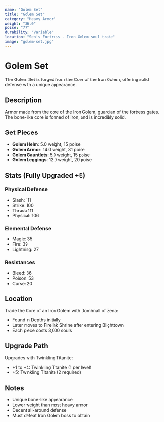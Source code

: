 ```yaml
---
name: "Golem Set"
title: "Golem Set"
category: "Heavy Armor"
weight: "36.0"
poise: "77"
durability: "Variable"
location: "Sen's Fortress - Iron Golem soul trade"
image: "golem-set.jpg"
---
```


# Golem Set

The Golem Set is forged from the Core of the Iron Golem, offering solid defense with a unique appearance.

## Description

Armor made from the core of the Iron Golem, guardian of the fortress gates. The bone-like core is formed of iron, and is incredibly solid.

## Set Pieces

- **Golem Helm**: 5.0 weight, 15 poise
- **Golem Armor**: 14.0 weight, 31 poise
- **Golem Gauntlets**: 5.0 weight, 15 poise
- **Golem Leggings**: 12.0 weight, 20 poise

## Stats (Fully Upgraded +5)

### Physical Defense
- Slash: 111
- Strike: 100
- Thrust: 111
- Physical: 106

### Elemental Defense
- Magic: 35
- Fire: 39
- Lightning: 27

### Resistances
- Bleed: 86
- Poison: 53
- Curse: 20

## Location

Trade the Core of an Iron Golem with Domhnall of Zena:
- Found in Depths initially
- Later moves to Firelink Shrine after entering Blighttown
- Each piece costs 3,000 souls

## Upgrade Path

Upgrades with Twinkling Titanite:
- +1 to +4: Twinkling Titanite (1 per level)
- +5: Twinkling Titanite (2 required)

## Notes

- Unique bone-like appearance
- Lower weight than most heavy armor
- Decent all-around defense
- Must defeat Iron Golem boss to obtain